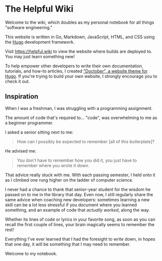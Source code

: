 # The Helpful Wiki

Welcome to the wiki, which doubles as my personal notebook for all things "software engineering."

This website is written in Go, Markdown, JavaScript, HTML, and CSS using 
the [Hugo](https://github.com/gohugoio/hugo) development framework.

Visit <https://helpful.wiki> to view the website where builds are deployed to. You may just learn something new!

To help empower other developers to write their own documentation, tutorials, and how-to articles,
I created ["Doctober", a website theme for Hugo](https://github.com/austintraver/doctober).
If you're trying to build your own website, I strongly encourage you to check it out.

## Inspiration

When I was a freshman, I was struggling with a programming assignment.

The amount of code that's required to... "code", was overwhelming to 
me as a beginner programmer.

I asked a senior sitting next to me:

> How can I possibly be expected to remember [all of this boilerplate]?

He advised me:

> You don't have to remember how you did it, you just have to remember where you wrote it down.

That advice really stuck with me. With each passing semester, I held onto
it as I climbed one rung higher on the ladder of computer science.  

I never had a chance to thank that senior-year student for the wisdom he 
passed on to me in the library that day. Even now, I still regularly share
the same advice when coaching new developers: sometimes learning a new skill
can be a lot less stressful if you document where you learned something, and
an example of code that *actually worked*, along the way. 

Whether its lines of code or lyrics in your favorite song, as soon as you can
recall the first couple of lines, your brain magically seems to remember the rest!

Everything I've ever learned that I had the foresight to write down, 
in hopes that one day, it will be something that I may need to remember.

Welcome to my notebook.
